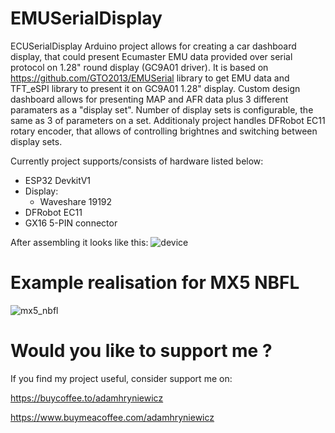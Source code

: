 # EMUSerialDisplay
ECUSerialDisplay Arduino project allows for creating a car dashboard display, that could present Ecumaster EMU data provided over serial protocol on 1.28" round display (GC9A01 driver).
It is based on https://github.com/GTO2013/EMUSerial library to get EMU data and TFT_eSPI library to present it on GC9A01 1.28" display.
Custom design dashboard allows for presenting MAP and AFR data plus 3 different paramaters as a "display set". Number of display sets is configurable, the same as 3 of parameters on a set.
Additionaly project handles DFRobot EC11 rotary encoder, that allows of controlling brightnes and switching between display sets.

Currently project supports/consists of hardware listed below:
- ESP32 DevkitV1
- Display:
  - Waveshare 19192
- DFRobot EC11
- GX16 5-PIN connector

After assembling it looks like this:
![device](https://github.com/ahryniewicz/EMUSerialDisplay/assets/27493069/55a9f474-5a23-4e2d-8578-241cbd152e2f)

# Example realisation for MX5 NBFL
![mx5_nbfl](https://github.com/ahryniewicz/EMUSerialDisplay/assets/27493069/198ce48b-f850-4c7f-9770-4d03bdd32399)

# Would you like to support me ?
If you find my project useful, consider support me on:

https://buycoffee.to/adamhryniewicz

https://www.buymeacoffee.com/adamhryniewicz
